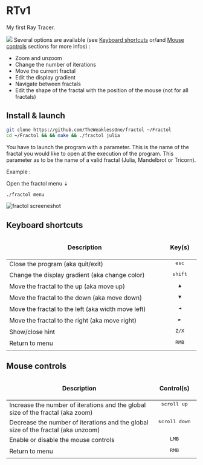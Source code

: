 # RTv1

My first Ray Tracer.

![](fractol.gif)
Several options are available (see [Keyboard shortcuts](https://github.com/BenjaminSouchet/Fractol#keyboard-shortcuts) or/and [Mouse controls](https://github.com/BenjaminSouchet/Fractol#mouse-controls) sections for more infos) :
* Zoom and unzoom
* Change the number of iterations
* Move the current fractal
* Edit the display gradient
* Navigate between fractals
* Edit the shape of the fractal with the position of the mouse (not for all fractals)

## Install & launch
```bash
git clone https://github.com/TheWeaklessOne/fractol ~/Fractol
cd ~/Fractol && && make && ./fractol julia
```
You have to launch the program with a parameter. This is the name of the fractal you would like to open at the execution of the program. This parameter as to be the name of a valid fractal (Julia, Mandelbrot or Tricorn).<br />

Example :

Open the fractol menu ⇣
```bash
./fractol menu
```
![fractol screeneshot](https://i.imgur.com/Tvia8MZ.png)
## Keyboard shortcuts

<table width="100%">
<thead>
<tr>
<td width="65%" height="60px" align="center" cellpadding="0">
<strong>Description</strong>
</td>
<td width="10%" align="center" cellpadding="0">
<span style="width:70px">&nbsp;</span><strong>Key(s)</strong><span style="width:50px">&nbsp;</span>
</td>
</tr>
</thead>
<tbody>
<tr>
<td valign="top" height="30px">Close the program (aka quit/exit)</td>
<td valign="top" align="center"><kbd>&nbsp;esc&nbsp;</kbd></td>
</tr>
<tr>
<td valign="top" height="30px">Change the display gradient (aka change color)</td>
<td valign="top" align="center"><kbd>&nbsp;shift&nbsp;</kbd></td>
</tr>
<tr>
<td valign="top" height="30px">Move the fractal to the up (aka move up)</td>
<td valign="top" align="center"><kbd>&nbsp;▲&nbsp;</kbd></td>
</tr>
<tr>
<td valign="top" height="30px">Move the fractal to the down (aka move down)</td>
<td valign="top" align="center"><kbd>&nbsp;▼&nbsp;</kbd></td>
</tr>
<tr>
<td valign="top" height="30px">Move the fractal to the left (aka width move left)</td>
<td valign="top" align="center"><kbd>&nbsp;◄&nbsp;</kbd></td>
</tr>
<tr>
<td valign="top" height="30px">Move the fractal to the right (aka move right)</td>
<td valign="top" align="center"><kbd>&nbsp;►&nbsp;</kbd></td>
</tr>
<tr>
<td valign="top" height="30px">Show/close hint</td>
<td valign="top" align="center"><kbd>&nbsp;Z/X&nbsp;</kbd></td>
</tr>
<td valign="top" height="30px">Return to menu</td>
<td valign="top" align="center"><kbd>&nbsp;RMB&nbsp;</kdb></td>
</tr>
</tbody>
</table>

## Mouse controls

<table width="100%">
<thead>
<tr>
<td width="60%" height="60px" align="center" cellpadding="0">
<strong>Description</strong>
</td>
<td width="10%" align="center" cellpadding="0">
<span style="width:70px">&nbsp;</span><strong>Control(s)</strong><span style="width:50px">&nbsp;</span>
</td>
</tr>
</thead>
<tbody>
<tr>
<td valign="top" height="30px">Increase the number of iterations and the global size of the fractal (aka zoom) </td>
<td valign="top" align="center"><kbd>&nbsp;scroll up&nbsp;</kbd></td>
</tr>
<tr>
<td valign="top" height="30px">Decrease the number of iterations and the global size of the fractal (aka unzoom)</td>
<td valign="top" align="center"><kbd>&nbsp;scroll down&nbsp;</kbd></td>
</tr>
<tr>
<td valign="top" height="30px">Enable or disable the mouse controls</td>
<td valign="top" align="center"><kbd>&nbsp;LMB&nbsp;</kbd></td>
</tr>
<tr>
<td valign="top" height="30px">Return to menu</td>
<td valign="top" align="center"><kbd>&nbsp;RMB&nbsp;</kdb></td>
</tr>
</tbody>
</table>
